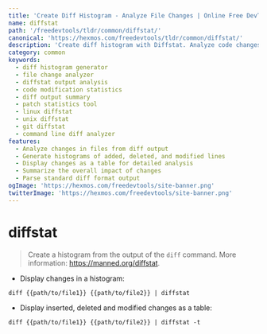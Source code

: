 ```yaml
---
title: 'Create Diff Histogram - Analyze File Changes | Online Free DevTools by Hexmos'
name: diffstat
path: '/freedevtools/tldr/common/diffstat/'
canonical: 'https://hexmos.com/freedevtools/tldr/common/diffstat/'
description: 'Create diff histogram with Diffstat. Analyze code changes and file modifications from diff output with ease. Free online tool, no registration required.'
category: common
keywords:
  - diff histogram generator
  - file change analyzer
  - diffstat output analysis
  - code modification statistics
  - diff output summary
  - patch statistics tool
  - linux diffstat
  - unix diffstat
  - git diffstat
  - command line diff analyzer
features:
  - Analyze changes in files from diff output
  - Generate histograms of added, deleted, and modified lines
  - Display changes as a table for detailed analysis
  - Summarize the overall impact of changes
  - Parse standard diff format output
ogImage: 'https://hexmos.com/freedevtools/site-banner.png'
twitterImage: 'https://hexmos.com/freedevtools/site-banner.png'
---
```


# diffstat

> Create a histogram from the output of the `diff` command.
> More information: <https://manned.org/diffstat>.

- Display changes in a histogram:

`diff {{path/to/file1}} {{path/to/file2}} | diffstat`

- Display inserted, deleted and modified changes as a table:

`diff {{path/to/file1}} {{path/to/file2}} | diffstat -t`
